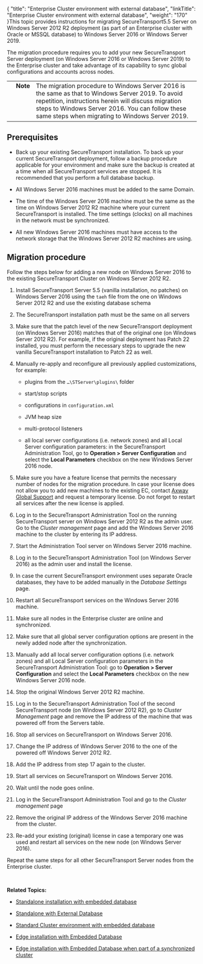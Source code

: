 {
    "title": "Enterprise Cluster environment with external database",
    "linkTitle": "Enterprise Cluster environment with external database",
    "weight": "170"
}This topic provides instructions for migrating SecureTransport5.5 Server on Windows Server 2012 R2 deployment (as part of an Enterprise cluster with Oracle or MSSQL database) to Windows Server 2016 or Windows Server 2019.

The migration procedure requires you to add your new SecureTransport Server deployment (on Windows Server 2016 or Windows Server 2019) to the Enterprise cluster and take advantage of its capability to sync global configurations and accounts across nodes.

<table cellpadding="0" cellspacing="0">
   <col/>
   <col/>
   <col/>
      <tr>
         <td valign="top">         </td>
         <td valign="top"><span><b>Note</b></span>
         </td>
         <td data-mc-autonum="&lt;b&gt;Note&lt;/b&gt;" valign="top">The migration procedure to Windows Server 2016 is the same as that to Windows Server 2019. To avoid repetition, instructions herein will discuss migration steps to Windows Server 2016. You can follow these same steps when migrating to Windows Server 2019.         </td>
      </tr>
</table>

## Prerequisites

-   Back up your existing SecureTransport installation. To back up your current SecureTransport deployment, follow a backup procedure applicable for your environment and make sure the backup is created at a time when all SecureTransport services are stopped. It is recommended that you perform a full database backup.
-   All Windows Server 2016 machines must be added to the same Domain.
-   The time of the Windows Server 2016 machine must be the same as the time on Windows Server 2012 R2 machine where your current SecureTransport is installed. The time settings (clocks) on all machines in the network must be synchronized.
-   All new Windows Server 2016 machines must have access to the network storage that the Windows Server 2012 R2 machines are using.

## Migration procedure

Follow the steps below for adding a new node on Windows Server 2016 to the existing SecureTransport Cluster on Windows Server 2012 R2.

1.  Install SecureTransport Server 5.5 (vanilla installation, no patches) on Windows Server 2016 using the `taeh` file from the one on Windows Server 2012 R2 and use the existing database schema
2.  The SecureTransport installation path must be the same on all servers
3.  Make sure that the patch level of the new SecureTransport deployment (on Windows Server 2016) matches that of the original one (on Windows Server 2012 R2). For example, if the original deployment has Patch 22 installed, you must perform the necessary steps to upgrade the new vanilla SecureTransport installation to Patch 22 as well.
4.  Manually re-apply and reconfigure all previously applied customizations, for example:  
    
    -   plugins from the `…\STServer\plugins\` folder
    -   start/stop scripts
    -   configurations in `configuration.xml`
    -   JVM heap size
    -   multi-protocol listeners
    -   all local server configurations (i.e. network zones) and all Local Server configuration parameters: in the SecureTransport Administration Tool, go to **Operation > Server Configuration** and select the **Local Parameters** checkbox on the new Windows Server 2016 node.
5.  Make sure you have a feature license that permits the necessary number of nodes for the migration procedure. In case your license does not allow you to add new machines to the existing EC, contact [Axway Global Support](https://support.axway.com/ "Axway Global Support") and request a temporary license. Do not forget to restart all services after the new license is applied.
6.  Log in to the SecureTransport Administration Tool on the running SecureTransport server on Windows Server 2012 R2 as the admin user. Go to the *Cluster management* page and add the Windows Server 2016 machine to the cluster by entering its IP address.
7.  Start the Administration Tool server on Windows Server 2016 machine.
8.  Log in to the SecureTransport Administration Tool (on Windows Server 2016) as the admin user and install the license.
9.  In case the current SecureTransport environment uses separate Oracle databases, they have to be added manually in the *Database Settings* page.
10. Restart all SecureTransport services on the Windows Server 2016 machine.
11. Make sure all nodes in the Enterprise cluster are online and synchronized.
12. Make sure that all global server configuration options are present in the newly added node after the synchronization.
13. Manually add all local server configuration options (i.e. network zones) and all Local Server configuration parameters in the SecureTransport Administration Tool: go to **Operation > Server Configuration** and select the **Local Parameters** checkbox on the new Windows Server 2016 node.
14. Stop the original Windows Server 2012 R2 machine.
15. Log in to the SecureTransport Administration Tool of the second SecureTransport node (on Windows Server 2012 R2), go to *Cluster Management* page and remove the IP address of the machine that was powered off from the Servers table.
16. Stop all services on SecureTransport on Windows Server 2016.
17. Change the IP address of Windows Server 2016 to the one of the powered off Windows Server 2012 R2.
18. Add the IP address from step 17 again to the cluster.
19. Start all services on SecureTransport on Windows Server 2016.
20. Wait until the node goes online.
21. Log in the SecureTransport Administration Tool and go to the *Cluster management* page
22. Remove the original IP address of the Windows Server 2016 machine from the cluster.
23. Re-add your existing (original) license in case a temporary one was used and restart all services on the new node (on Windows Server 2016).

Repeat the same steps for all other SecureTransport Server nodes from the Enterprise cluster.

 

**Related Topics:**

-   [Standalone installation with embedded database](../standalone-mysql)
-   [Standalone with External Database](../standalone-ext-db)
-   [Standard Cluster environment with embedded database](../standard-cluster-mysql)
-   [Edge installation with Embedded Database](../edge-mysql)
-   [Edge installation with Embedded Database when part of a synchronized cluster](../edge-synced-mysql)
